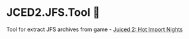# JCED2.JFS.Tool :see_no_evil:
Tool for extract JFS archives from game - [Juiced 2: Hot Import Nights](https://store.steampowered.com/app/9400)
